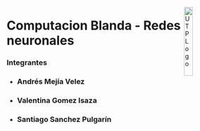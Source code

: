 <a href="http://utp.edu.co"><img src="https://upload.wikimedia.org/wikipedia/commons/2/2c/Logo_U.T.P.png" title="UTPLogo" alt="UTPLogo" width="20%" height="20%" align="right"></a>

# Computacion Blanda - Redes neuronales

### Integrantes

- <h3>Andrés Mejía Velez</h3>
- <h3>Valentina Gomez Isaza</h3>
- <h3>Santiago Sanchez Pulgarín</h3>
